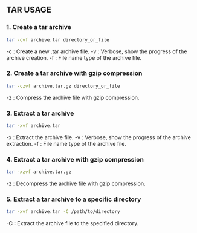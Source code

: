 ## TAR USAGE


### 1. Create a tar archive

```bash
tar -cvf archive.tar directory_or_file
```

-c : Create a new .tar archive file.
-v : Verbose, show the progress of the archive creation.
-f : File name type of the archive file.

### 2. Create a tar archive with gzip compression

```bash
tar -czvf archive.tar.gz directory_or_file
```

-z : Compress the archive file with gzip compression.

### 3. Extract a tar archive

```bash
tar -xvf archive.tar
```

-x : Extract the archive file.
-v : Verbose, show the progress of the archive extraction.
-f : File name type of the archive file.

### 4. Extract a tar archive with gzip compression

```bash
tar -xzvf archive.tar.gz
```

-z : Decompress the archive file with gzip compression.

### 5. Extract a tar archive to a specific directory

```bash
tar -xvf archive.tar -C /path/to/directory
```

-C : Extract the archive file to the specified directory.